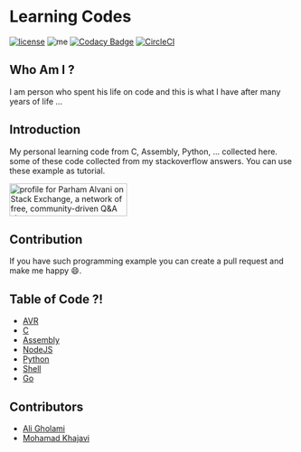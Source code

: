 # Learning Codes

[![license](https://img.shields.io/github/license/1995parham/Learning.svg?style=flat-square)]()
![me](https://img.shields.io/badge/me-parham-orange.svg?style=flat-square)
[![Codacy Badge](https://api.codacy.com/project/badge/Grade/d35c2336684a4b1ba8d62153c9e3e990)](https://www.codacy.com/app/1995parham/Learning?utm_source=github.com&amp;utm_medium=referral&amp;utm_content=1995parham/Learning&amp;utm_campaign=Badge_Grade)
[![CircleCI](https://circleci.com/gh/1995parham/Learning.svg?style=svg)](https://circleci.com/gh/1995parham/Learning)

## Who Am I ?
I am person who spent his life on code
and this is what I have after many years of life ...

## Introduction
My personal learning code from C, Assembly, Python, ... collected
here. some of these code collected from
my stackoverflow answers.
You can use these example as tutorial.

<a href="http://stackexchange.com/users/5317842">
<img src="https://stackexchange.com/users/flair/5317842.png?theme=dark" width="208" height="58" alt="profile for Parham Alvani on Stack Exchange, a network of free, community-driven Q&amp;A sites" title="profile for Parham Alvani on Stack Exchange, a network of free, community-driven Q&amp;A sites">
</a>

## Contribution
If you have such programming example you can create a pull request and make me happy :smile:.

## Table of Code ?!

- [AVR](AVR)
- [C](C)
- [Assembly](Assembly)
- [NodeJS](NodeJS)
- [Python](Python)
- [Shell](Shell)
- [Go](Go)

## Contributors
- [Ali Gholami](mailto:aligholami7596@gmail.com)
- [Mohamad Khajavi](mailto:khajavi_mohamad@yahoo.com)
